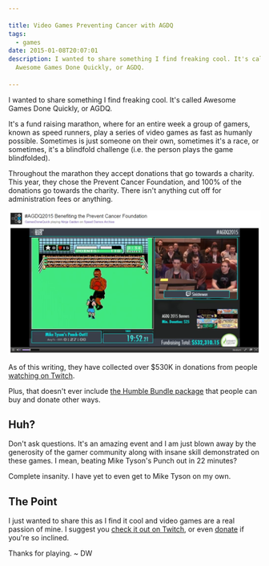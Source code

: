 ```yaml
---

title: Video Games Preventing Cancer with AGDQ
tags:
  - games
date: 2015-01-08T20:07:01
description: I wanted to share something I find freaking cool. It's called
  Awesome Games Done Quickly, or AGDQ.

---
```


I wanted to share something I find freaking cool. It's called Awesome Games Done Quickly, or AGDQ.

It's a fund raising marathon, where for an entire week a group of gamers, known as speed runners, play a series of video games as fast as humanly possible. Sometimes is just someone on their own, sometimes it's a race, or sometimes, it's a blindfold challenge (i.e. the person plays the game blindfolded).

Throughout the marathon they accept donations that go towards a charity. This year, they chose the Prevent Cancer Foundation, and 100% of the donations go towards the charity. There isn't anything cut off for administration fees or anything.

![Screenshot of livestream from AGDQ 2015 with speedrunner sinisterwon beating Mike Tyson in Mike Tyson's Punch-Out on the NES with the time at 19:52.21](agdq-miketyson.png)

As of this writing, they have collected over $530K in donations from people [watching on Twitch](http://www.twitch.tv/gamesdonequick).

Plus, that doesn't ever include [the Humble Bundle package](https://www.humblebundle.com/) that people can buy and donate other ways.

## Huh?

Don't ask questions. It's an amazing event and I am just blown away by the generosity of the gamer community along with insane skill demonstrated on these games. I mean, beating Mike Tyson's Punch out in 22 minutes? 

Complete insanity. I have yet to even get to Mike Tyson on my own.

## The Point

I just wanted to share this as I find it cool and video games are a real passion of mine. I suggest you [check it out on Twitch](http://www.twitch.tv/gamesdonequick), or even [donate](https://gamesdonequick.com/tracker/donate/12) if you're so inclined.

Thanks for playing. ~ DW
